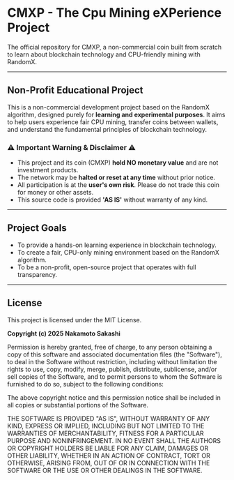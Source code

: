 # CMXP - The Cpu Mining eXPerience Project

The official repository for CMXP, a non-commercial coin built from scratch to learn about blockchain technology and CPU-friendly mining with RandomX.

---

## Non-Profit Educational Project

This is a non-commercial development project based on the RandomX algorithm, designed purely for **learning and experimental purposes**. It aims to help users experience fair CPU mining, transfer coins between wallets, and understand the fundamental principles of blockchain technology.

### ⚠️ Important Warning & Disclaimer ⚠️

* This project and its coin (CMXP) **hold NO monetary value** and are not investment products.
* The network may be **halted or reset at any time** without prior notice.
* All participation is at the **user's own risk**. Please do not trade this coin for money or other assets.
* This source code is provided **'AS IS'** without warranty of any kind.

---

## Project Goals

* To provide a hands-on learning experience in blockchain technology.
* To create a fair, CPU-only mining environment based on the RandomX algorithm.
* To be a non-profit, open-source project that operates with full transparency.

---

## License

This project is licensed under the MIT License.

**Copyright (c) 2025 Nakamoto Sakashi**

Permission is hereby granted, free of charge, to any person obtaining a copy
of this software and associated documentation files (the "Software"), to deal
in the Software without restriction, including without limitation the rights
to use, copy, modify, merge, publish, distribute, sublicense, and/or sell
copies of the Software, and to permit persons to whom the Software is
furnished to do so, subject to the following conditions:

The above copyright notice and this permission notice shall be included in all
copies or substantial portions of the Software.

THE SOFTWARE IS PROVIDED "AS IS", WITHOUT WARRANTY OF ANY KIND, EXPRESS OR
IMPLIED, INCLUDING BUT NOT LIMITED TO THE WARRANTIES OF MERCHANTABILITY,
FITNESS FOR A PARTICULAR PURPOSE AND NONINFRINGEMENT. IN NO EVENT SHALL THE
AUTHORS OR COPYRIGHT HOLDERS BE LIABLE FOR ANY CLAIM, DAMAGES OR OTHER
LIABILITY, WHETHER IN AN ACTION OF CONTRACT, TORT OR OTHERWISE, ARISING FROM,
OUT OF OR IN CONNECTION WITH THE SOFTWARE OR THE USE OR OTHER DEALINGS IN THE
SOFTWARE.